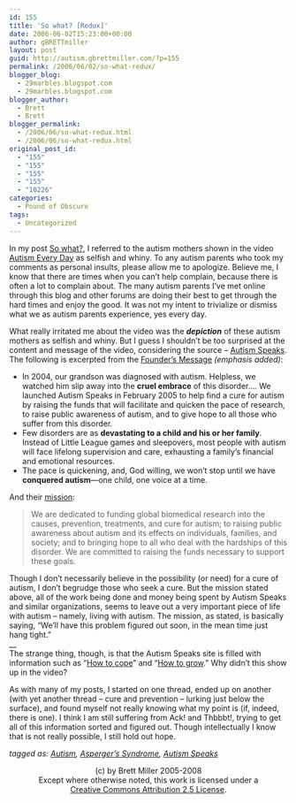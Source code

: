 ```yaml
---
id: 155
title: 'So what? [Redux]'
date: 2006-06-02T15:23:00+00:00
author: gBRETTmiller
layout: post
guid: http://autism.gbrettmiller.com/?p=155
permalink: /2006/06/02/so-what-redux/
blogger_blog:
  - 29marbles.blogspot.com
  - 29marbles.blogspot.com
blogger_author:
  - Brett
  - Brett
blogger_permalink:
  - /2006/06/so-what-redux.html
  - /2006/06/so-what-redux.html
original_post_id:
  - "155"
  - "155"
  - "155"
  - "155"
  - "10226"
categories:
  - Pound of Obscure
tags:
  - Uncategorized
---
```

In my post [So what?](http://29marbles.blogspot.com/2006/05/so-what.html), I referred to the autism mothers shown in the video [Autism Every Day](http://www.autismspeaks.org/sponsoredevents/autism_every_day.php) as selfish and whiny. To any autism parents who took my comments as personal insults, please allow me to apologize. Believe me, I know that there are times when you can’t help complain, because there is often a lot to complain about. The many autism parents I’ve met online through this blog and other forums are doing their best to get through the hard times and enjoy the good. It was not my intent to trivialize or dismiss what we as autism parents experience, yes every day.

What really irritated me about the video was the **_depiction_** of these autism mothers as selfish and whiny. But I guess I shouldn’t be too surprised at the content and message of the video, considering the source – [Autism Speaks](http://www.autismspeaks.org/). The following is excerpted from the [Founder’s Message](http://www.autismspeaks.org/founders.php) _(emphasis added)_:

  * In 2004, our grandson was diagnosed with autism. Helpless, we watched him slip away into the **cruel embrace** of this disorder…. We launched Autism Speaks in February 2005 to help find a cure for autism by raising the funds that will facilitate and quicken the pace of research, to raise public awareness of autism, and to give hope to all those who suffer from this disorder.
  * Few disorders are as **devastating to a child and his or her family**. Instead of Little League games and sleepovers, most people with autism will face lifelong supervision and care, exhausting a family&#8217;s financial and emotional resources.
  * The pace is quickening, and, God willing, we won&#8217;t stop until we have **conquered autism**—one child, one voice at a time. 

And their [mission](http://www.autismspeaks.org/goals.php):

> We are dedicated to funding global biomedical research into the causes, prevention, treatments, and cure for autism; to raising public awareness about autism and its effects on individuals, families, and society; and to bringing hope to all who deal with the hardships of this disorder. We are committed to raising the funds necessary to support these goals.

Though I don’t necessarily believe in the possibility (or need) for a cure of autism, I don’t begrudge those who seek a cure. But the mission stated above, all of the work being done and money being spent by Autism Speaks and similar organizations, seems to leave out a very important piece of life with autism – namely, living with autism. The mission, as stated, is basically saying, “We’ll have this problem figured out soon, in the mean time just hang tight.”  
_<span style="font-style:italic;"></span>___  
The strange thing, though, is that the Autism Speaks site is filled with information such as &#8220;[How to cope](http://www.autismspeaks.org/howtocope/index.php)&#8221; and &#8220;[How to grow](http://www.autismspeaks.org/howtogrow/index.php).&#8221; Why didn&#8217;t this show up in the video?

As with many of my posts, I started on one thread, ended up on another (with yet another thread &#8211; cure and prevention &#8211; lurking just below the surface), and found myself not really knowing what my point is (if, indeed, there is one). I think I am still suffering from Ack! and Thbbbt!, trying to get all of this information sorted and figured out. Though intellectually I know that is not really possible, I still hold out hope. 

_tagged as:_ <a style="font-style:italic;" href="http://technorati.com/tag/autism">Autism</a><em style="font-style:italic;">, </em><a style="font-style:italic;" href="http://technorati.com/tag/asperger%27s">Asperger&#8217;s Syndrome</a><em style="font-style:italic;">, </em><a style="font-style:italic;" href="http://technorati.com/tag/autism+speaks">Autism Speaks</a>

<div class="blogger-post-footer">
  <p align="center">
    (c) by Brett Miller 2005-2008<br /> Except where otherwise noted, this work is licensed under a<br /> <a href="http://creativecommons.org/licenses/by/2.5/" rel="license">Creative Commons Attribution 2.5 License</a>.
  </p>
</div>